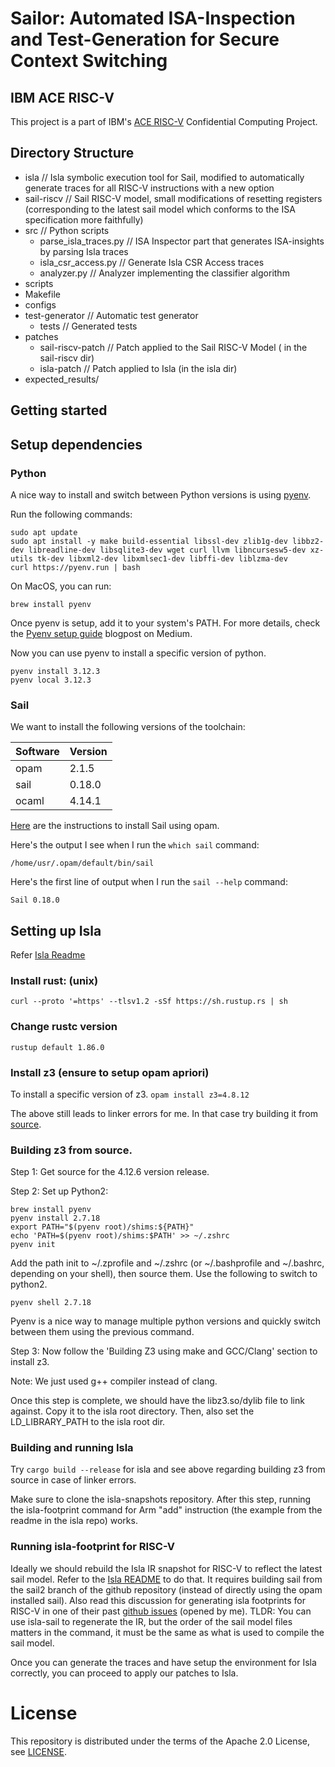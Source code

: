 # Sailor: Automated ISA-Inspection and Test-Generation for Secure Context Switching 

## IBM ACE RISC-V
This project is a part of IBM's [ACE RISC-V](https://github.com/IBM/ACE-RISCV) Confidential Computing Project. 

Directory Structure
-------------------
- isla          // Isla symbolic execution tool for Sail, modified to automatically generate traces for all RISC-V instructions with a new option   
- sail-riscv    // Sail RISC-V model, small modifications of resetting registers (corresponding to the latest sail model which conforms to the ISA specification more faithfully)  
- src          // Python scripts 
  - parse\_isla\_traces.py  // ISA Inspector part that generates ISA-insights by parsing Isla traces 
  - isla\_csr\_access.py    // Generate Isla CSR Access traces
  - analyzer.py             // Analyzer implementing the classifier algorithm 
- scripts               
- Makefile
- configs
- test-generator            // Automatic test generator 
  - tests                         // Generated tests
- patches 
  - sail-riscv-patch              // Patch applied to the Sail RISC-V Model ( in the sail-riscv dir)
  - isla-patch                    // Patch applied to Isla (in the isla dir) 
- expected\_results/

Getting started
---------------

## Setup dependencies 

### Python 

A nice way to install and switch between Python versions is using [pyenv](https://medium.com/@aashari/easy-to-follow-guide-of-how-to-install-pyenv-on-ubuntu-a3730af8d7f0).

Run the following commands: 
```
sudo apt update
sudo apt install -y make build-essential libssl-dev zlib1g-dev libbz2-dev libreadline-dev libsqlite3-dev wget curl llvm libncursesw5-dev xz-utils tk-dev libxml2-dev libxmlsec1-dev libffi-dev liblzma-dev
curl https://pyenv.run | bash
```

On MacOS, you can run: 
```
brew install pyenv
```

Once pyenv is setup, add it to your system's PATH. For more details, check the [Pyenv setup guide](https://medium.com/@aashari/easy-to-follow-guide-of-how-to-install-pyenv-on-ubuntu-a3730af8d7f0) blogpost on Medium.  

Now you can use pyenv to install a specific version of python. 

```
pyenv install 3.12.3
pyenv local 3.12.3
``` 

### Sail 

We want to install the following versions of the toolchain: 

| Software | Version | 
|----|----|
| opam | 2.1.5 | 
| sail | 0.18.0 |
| ocaml | 4.14.1 |

[Here](https://github.com/rems-project/sail/blob/sail2/INSTALL.md) are the instructions to install Sail using opam.

Here's the output I see when I run the `which sail` command: 
```
/home/usr/.opam/default/bin/sail
```

Here's the first line of output when I run the `sail --help` command: 
```
Sail 0.18.0
```

Setting up Isla
---------------

Refer [Isla Readme](https://github.com/rems-project/isla/tree/master)

### Install rust: (unix)

`curl --proto '=https' --tlsv1.2 -sSf https://sh.rustup.rs | sh`

### Change rustc version

`rustup default 1.86.0`

### Install z3 (ensure to setup opam apriori)

To install a specific version of z3.
`opam install z3=4.8.12`

The above still leads to linker errors for me. In that case try building it from [source](https://github.com/Z3Prover/z3).

### Building z3 from source.

Step 1: Get source for the 4.12.6 version release.

Step 2: Set up Python2:

```
brew install pyenv
pyenv install 2.7.18
export PATH="$(pyenv root)/shims:${PATH}"
echo 'PATH=$(pyenv root)/shims:$PATH' >> ~/.zshrc
pyenv init
```

Add the path init to ~/.zprofile and ~/.zshrc (or ~/.bashprofile and ~/.bashrc, depending on your shell), then source them.
Use the following to switch to python2.

`pyenv shell 2.7.18`

Pyenv is a nice way to manage multiple python versions and quickly switch between them using the previous command.

Step 3: Now follow the 'Building Z3 using make and GCC/Clang' section to install z3.

Note: We just used g++ compiler instead of clang.

Once this step is complete, we should have the libz3.so/dylib file to link against. Copy it to the isla root directory.
Then, also set the LD\_LIBRARY\_PATH to the isla root dir.

### Building and running Isla

Try `cargo build --release` for isla and see above regarding building z3 from source in case of linker errors.

Make sure to clone the isla-snapshots repository. After this step, running the isla-footprint command for Arm "add" instruction (the example from the readme in the isla repo) works.

### Running isla-footprint for RISC-V

Ideally we should rebuild the Isla IR snapshot for RISC-V to reflect the latest sail model. Refer to the [Isla README](https://github.com/rems-project/isla?tab=readme-ov-file#model-snapshots) to do that. 
It requires building sail from the sail2 branch of the github repository (instead of directly using the opam installed sail).
Also read this discussion for generating isla footprints for RISC-V in one of their past [github issues](https://github.com/rems-project/isla/issues/82) (opened by me).
TLDR: You can use isla-sail to regenerate the IR, but the order of the sail model files matters in the command, it must be the same as what is used to compile the sail model.

Once you can generate the traces and have setup the environment for Isla correctly, you can proceed to apply our patches to Isla.

# License
This repository is distributed under the terms of the Apache 2.0 License, see [LICENSE](LICENSE).
